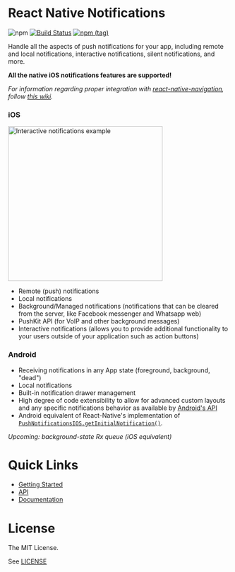# React Native Notifications
![npm](https://img.shields.io/npm/dw/react-native-notifications.svg)
[![Build Status](https://img.shields.io/jenkins/s/http/jenkins-oss.wixpress.com:8080/job/multi-react-native-notifications-master.svg)](https://jenkins-oss.wixpress.com/job/multi-react-native-notifications-master/)
[![npm (tag)](https://img.shields.io/npm/v/react-native-notifications/snapshot.svg)](https://github.com/wix/react-native-navigation/tree/master)

Handle all the aspects of push notifications for your app, including remote and local notifications, interactive notifications, silent notifications, and more.

**All the native iOS notifications features are supported!** 

_For information regarding proper integration with [react-native-navigation](https://github.com/wix/react-native-navigation), follow [this wiki](https://github.com/wix/react-native-notifications/wiki/Android:-working-with-RNN)._


### iOS

<img src="https://s3.amazonaws.com/nrjio/interactive.gif" alt="Interactive notifications example" width=350/>

- Remote (push) notifications
- Local notifications
- Background/Managed notifications (notifications that can be cleared from the server, like Facebook messenger and Whatsapp web)
- PushKit API (for VoIP and other background messages)
- Interactive notifications (allows you to provide additional functionality to your users outside of your application such as action buttons)

### Android

- Receiving notifications in any App state (foreground, background, "dead")
- Local notifications
- Built-in notification drawer management
- High degree of code extensibility to allow for advanced custom layouts and any specific notifications behavior as available by [Android's API](https://developer.android.com/training/notify-user/build-notification.html)
- Android equivalent of React-Native's implementation of [`PushNotificationsIOS.getInitialNotification()`](https://facebook.github.io/react-native/docs/pushnotificationios.html#getinitialnotification).

_Upcoming: background-state Rx queue (iOS equivalent)_


# Quick Links
- [Getting Started](https://wix.github.io/react-native-notifications/docs/getting-started)
- [API](https://wix.github.io/react-native-notifications/docs/general-api)
- [Documentation](https://wix.github.io/react-native-notifications/)

# License
The MIT License.

See [LICENSE](LICENSE)
